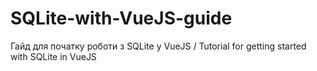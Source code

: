# SQLite-with-VueJS-guide
Гайд для початку роботи з SQLite у VueJS / Tutorial for getting started with SQLite in VueJS
